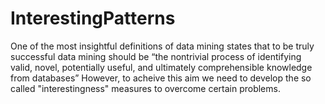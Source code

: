 # InterestingPatterns
One of the most insightful definitions of data mining states that to be truly successful data mining should be “the nontrivial process of identifying valid, novel, potentially useful, and ultimately comprehensible knowledge from databases”
However, to acheive this aim we need to develop the so called "interestingness" measures to overcome certain problems.


